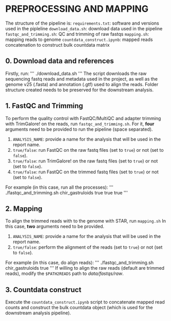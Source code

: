 # PREPROCESSING AND MAPPING 
The structure of the pipeline is:
`requirements.txt`: software and versions used in the pipleline
`download_data.sh`: download data used in the pipeline
`fastqc_and_trimming.sh`: QC and trimming of raw fastqs
`mapping.sh`: mapping reads to genome
`countdata_construct.ipynb`: mapped reads concatenation to construct bulk countdata matrix

## 0. Download data and references
Firstly, run:
'''
./download_data.sh
'''
The script downloads the raw sequencing fastq reads and metadata used in the project, as well as the genome v25 (.fasta) and annotation (.gtf) used to align the reads.
Folder structure created needs to be preserved for the downstream analysis.

## 1. FastQC and Trimming
To perform the quality control with FastQC/MultiQC and adapter trimming with TrimGalore! on the reads, run `fastqc_and_trimming.sh`.
For it, **four** arguments need to be provided to run the pipeline (space separated).

1. `ANALYSIS_NAME`: provide a name for the analysis that will be used in the report name.
2. `true/false`: run FastQC on the raw fastq files (set to `true`) or not (set to `false`).
3. `true/false`: run TrimGalore! on the raw fastq files (set to `true`) or not (set to `false`).
4. `true/false`: run FastQC on the trimmed fastq files (set to `true`) or not (set to `false`).
   
For example (in this case, run all the processes):
'''
./fastqc_and_trimming.sh chir_gastruloids true true true
'''

## 2. Mapping
To align the trimmed reads with to the genome with STAR, run `mapping.sh`
In this case, **two** arguments need to be provided.

1. `ANALYSIS_NAME`: provide a name for the analysis that will be used in the report name.
2. `true/false`: perform the alignment of the reads (set to `true`) or not (set to `false`).

For example (in this case, do align reads):
'''
./fastqc_and_trimming.sh chir_gastruloids true 
'''
If willing to align the raw reads (default are trimmed reads), modify the `$PATH2READS` path to *data/fastqs/raw*.

## 3. Countdata construct
Execute the `countdata_construct.ipynb` script to concatenate mapped read counts and construct the bulk countdata object (which is used for the downstream analysis pipeline).

